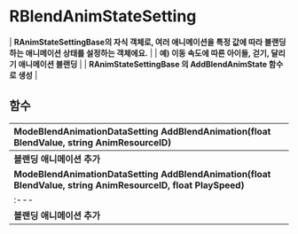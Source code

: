 # **RBlendAnimStateSetting**

| **RAnimStateSettingBase의 자식 객체로, 여러 애니메이션을 특정 값에 따라 블랜딩하는 애니메이션 상태를 설정하는 객체에요.** |
| **예) 이동 속도에 따른 아이들, 걷기, 달리기 애니메이션 블랜딩** |
| **RAnimStateSettingBase 의 AddBlendAnimState 함수로 생성** |
## **함수**

| **ModeBlendAnimationDataSetting AddBlendAnimation(float BlendValue, string AnimResourceID)** |
| :--- |
| **블랜딩 애니메이션 추가** |
| **ModeBlendAnimationDataSetting AddBlendAnimation(float BlendValue, string AnimResourceID, float PlaySpeed)** |
| :--- |
| **블랜딩 애니메이션 추가** |
